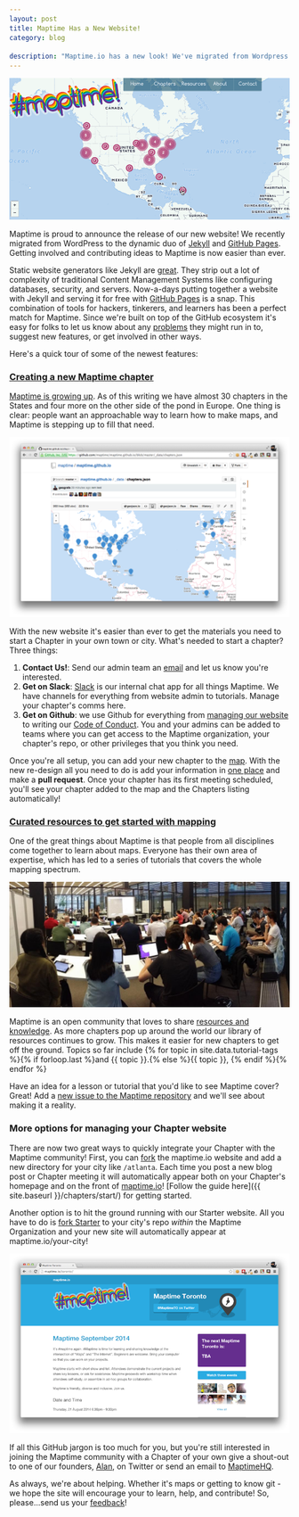 ```yaml
---
layout: post
title: Maptime Has a New Website!
category: blog

description: "Maptime.io has a new look! We've migrated from Wordpress to the dynamic duo of [Jekyll](http://jekyllrb.com/) and [GitHub Pages](https://pages.github.com/). Getting involved is now easier than ever."
---
```


![Maptime has a new website](/img/maptimes.gif)

Maptime is proud to announce the release of our new website! We recently migrated from WordPress to the dynamic duo of [Jekyll](http://jekyllrb.com/) and [GitHub Pages](https://pages.github.com/). Getting involved and contributing ideas to Maptime is now easier than ever.

Static website generators like Jekyll are [great](http://www.developmentseed.org/blog/2012/07/27/build-cms-free-websites/). They strip out a lot of complexity of traditional Content Management Systems like configuring databases, security, and servers. Now-a-days putting together a website with Jekyll and serving it for free with [GitHub Pages](https://pages.github.com/) is a snap. This combination of tools for hackers, tinkerers, and learners has been a perfect match for Maptime. Since we're built on top of the GitHub ecosystem it's easy for folks to let us know about any [problems](https://github.com/maptime/maptime.github.io/issues) they might run in to, suggest new features, or get involved in other ways.

Here's a quick tour of some of the newest features:
<!--more-->

### [Creating a new Maptime chapter](http://maptime.io/chapters/)

[Maptime is growing up](http://maptime.io/blog/2014/10/15/maptime-is-growing-up/). As of this writing we have almost 30 chapters in the States and four more on the other side of the pond in Europe. One thing is clear: people want an approachable way to learn how to make maps, and Maptime is stepping up to fill that need.

![](/img/chapter.json.png)

With the new website it's easier than ever to get the materials you need to start a Chapter in your own town or city. What's needed to start a chapter? Three things:

1. __Contact Us!__: Send our admin team an [email](mailto:hello@maptime.io) and let us know you're interested.
1. __Get on Slack__: [Slack](https://maptime.slack.com/messages/general/) is our internal chat app for all things Maptime. We have channels for everything from website admin to tutorials. Manage your chapter's comms here.
1. __Get on Github__: we use Github for everything from [managing our website](https://github.com/maptime/maptime.github.io/issues) to writing our [Code of Conduct](https://github.com/maptime/code-of-conduct/blob/master/code-of-conduct.md). You and your admins can be added to teams where you can get access to the Maptime organization, your chapter's repo, or other privileges that you think you need.

Once you're all setup, you can add your new chapter to the [map](http://maptime.io/chapters/). With the new re-design all you need to do is add your information in [one place](https://github.com/maptime/maptime.github.io/blob/master/_data/chapters.json) and make a __pull request__. Once your chapter has its first meeting scheduled, you'll see your chapter added to the map and the Chapters listing automatically!

### [Curated resources to get started with mapping](http://maptime.io/lessons-resources/)

One of the great things about Maptime is that people from all disciplines come together to learn about maps. Everyone has their own area of expertise, which has led to a series of tutorials that covers the whole mapping spectrum.

![](/img/maptime-dc.jpg)

Maptime is an open community that loves to share [resources and knowledge](http://maptime.io/lessons-resources/). As more chapters pop up around the world our library of resources continues to grow. This makes it easier for new chapters to get off the ground. Topics so far include {% for topic in site.data.tutorial-tags %}{% if forloop.last %}and {{ topic }}.{% else %}{{ topic }}, {% endif %}{% endfor %}

Have an idea for a lesson or tutorial that you'd like to see Maptime cover? Great! Add a [new issue to the Maptime repository](https://github.com/maptime/maptime/issues/new) and we'll see about making it a reality.

### More options for managing your Chapter website

There are now two great ways to quickly integrate your Chapter with the Maptime community! First, you can [fork](https://github.com/maptime/maptime.github.io/fork) the maptime.io website and add a new directory for your city like `/atlanta`. Each time you post a new blog post or Chapter meeting it will automatically appear both on your Chapter's homepage and on the front of [maptime.io](http://maptime.io)! [Follow the guide here]({{ site.baseurl }}/chapters/start/) for getting started.

Another option is to hit the ground running with our Starter website. All you have to do is [fork Starter](https://github.com/maptime/starter) to your city's repo _within_ the Maptime Organization and your new site will automatically appear at maptime.io/your-city!

![](/img/toronto-page.png)

If all this GitHub jargon is too much for you, but you're still interested in joining the Maptime community with a Chapter of your own give a shout-out to one of our founders, [Alan](https://twitter.com/mappingmashups), on Twitter or send an email to [MaptimeHQ](mailto:hello@maptime.io?Subject=New%20Chapter%20Plz!).

As always, we're about helping. Whether it's maps or getting to know git - we hope the site will encourage your to learn, help, and contribute! So, please...send us your [feedback](mailto:hello@maptime.io)! 
